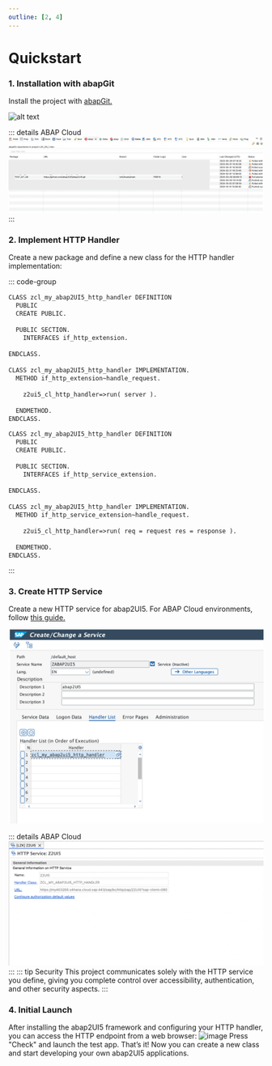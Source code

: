 ```yaml
---
outline: [2, 4]
---
```


# Quickstart

### 1. Installation with abapGit

Install the project with [abapGit.](https://abapgit.org)

![alt text](image.png)

::: details ABAP Cloud
![alt text](image-4.png)
:::


### 2. Implement HTTP Handler
Create a new package and define a new class for the HTTP handler implementation:

::: code-group

```abap [ABAP]
CLASS zcl_my_abap2UI5_http_handler DEFINITION
  PUBLIC
  CREATE PUBLIC.

  PUBLIC SECTION.
    INTERFACES if_http_extension.

ENDCLASS.

CLASS zcl_my_abap2UI5_http_handler IMPLEMENTATION.
  METHOD if_http_extension~handle_request.

    z2ui5_cl_http_handler=>run( server ).

  ENDMETHOD.
ENDCLASS.
```

```abap [ABAP Cloud]
CLASS zcl_my_abap2UI5_http_handler DEFINITION
  PUBLIC
  CREATE PUBLIC.

  PUBLIC SECTION.
    INTERFACES if_http_service_extension.

ENDCLASS.

CLASS zcl_my_abap2UI5_http_handler IMPLEMENTATION.
  METHOD if_http_service_extension~handle_request.

    z2ui5_cl_http_handler=>run( req = request res = response ).

  ENDMETHOD.
ENDCLASS.
```
:::

### 3. Create HTTP Service
Create a new HTTP service for abap2UI5. For ABAP Cloud environments, follow [this guide.](https://developers.sap.com/tutorials/abap-environment-create-http-service..html)

![alt text](image-5.png)

::: details ABAP Cloud
![alt text](image-20.png)
:::
::: tip Security
This project communicates solely with the HTTP service you define, giving you complete control over accessibility, authentication, and other security aspects.
:::

### 4. Initial Launch
After installing the abap2UI5 framework and configuring your HTTP handler, you can access the HTTP endpoint from a web browser:
<img width="800" alt="image" src="https://github.com/user-attachments/assets/c8962298-068d-4efb-a853-c44a9b9cda56">
Press "Check" and launch the test app. That’s it! Now you can create a new class and start developing your own abap2UI5 applications.



